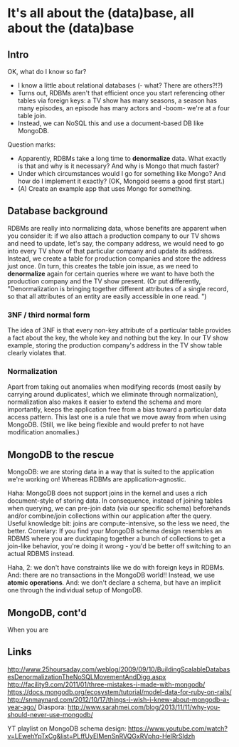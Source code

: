 # It's all about the (data)base, all about the (data)base
## Intro
OK, what do I know so far?
* I know a little about relational databases (- what? There are
  others?!?)
* Turns out, RDBMs aren't that efficient once you start referencing other
  tables via foreign keys: a TV show has many seasons, a season has many
  episodes, an episode has many actors and -boom- we're at a four table
  join.
* Instead, we can NoSQL this and use a document-based DB like MongoDB.

Question marks:
* Apparently, RDBMs take a long time to **denormalize** data. What
  exactly is that and why is it necessary? And why is Mongo that much
  faster?
* Under which circumstances would I go for something like Mongo? And how
  do I implement it exactly? (OK, Mongoid seems a good first start.)
* (A) Create an example app that uses Mongo for something.

## Database background
RDBMs are really into normalizing data, whose benefits are apparent when
you consider it: if we also attach a production company to our TV shows
and need to update, let's say, the company address, we would need to go
into every TV show of that particular company and update its address.
Instead, we create a table for production companies and store the
address just once. (In turn, this creates the table join issue, as we
need to **denormalize** again for certain queries where we want to have
both the production company and the TV show present. (Or put
differently, "Denormalization is bringing together different attributes
of a single record, so that all attributes of an entity are easily
accessible in one read. ")

### 3NF / third normal form
The idea of 3NF is that every non-key attribute of a particular table
provides a fact about the key, the whole key and nothing but the key. In
our TV show example, storing the production company's address in the TV
show table clearly violates that.

### Normalization
Apart from taking out anomalies when modifying records (most easily by
carrying around duplicates!, which we eliminate through normalization),
normalization also makes it easier to extend the schema and more importantly,
keeps the application free from a bias toward a particular data access
pattern. This last one is a rule that we move away from when using
MongoDB. (Still, we like being flexible and would prefer to not have
modification anomalies.)

## MongoDB to the rescue
MongoDB: we are storing data in a way that is suited to the application
we're working on! Whereas RDBMs are application-agnostic.

Haha: MongoDB does not support joins in the kernel and uses a rich
document-style of storing data. In consequence, instead of joining
tables when querying, we can pre-join data (via our specific schema)
beforehands and/or combine/join collections within our application after
the query.
Useful knowledge bit: joins are compute-intensive, so the less we need,
the better.
Correlary: If you find your MongoDB schema design resembles an RDBMS
where you are ducktaping together a bunch of collections to get a
join-like behavior, you're doing it wrong - you'd be better off
switching to an actual RDBMS instead.

Haha, 2: we don't have constraints like we do with foreign keys in RDBMs.
And: there are no transactions in the MongoDB world!! Instead, we use
**atomic operations**. And: we don't declare a schema, but have an
implicit one through the individual setup of MongoDB.

## MongoDB, cont'd
When you are 

## Links
http://www.25hoursaday.com/weblog/2009/09/10/BuildingScalableDatabasesDenormalizationTheNoSQLMovementAndDigg.aspx
http://facility9.com/2011/01/three-mistakes-i-made-with-mongodb/
https://docs.mongodb.org/ecosystem/tutorial/model-data-for-ruby-on-rails/
http://snmaynard.com/2012/10/17/things-i-wish-i-knew-about-mongodb-a-year-ago/
Diaspora:
http://www.sarahmei.com/blog/2013/11/11/why-you-should-never-use-mongodb/

YT playlist on MongoDB schema design:
https://www.youtube.com/watch?v=LEwehYpTxCg&list=PLffUyEIMenSnRVQGxRVphq-HelRrSIdzh
